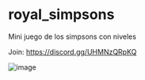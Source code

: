 # royal_simpsons
Mini juego de los simpsons con niveles


Join: https://discord.gg/UHMNzQRpKQ

![image](https://cdn.discordapp.com/attachments/911746549896339506/972628781456064632/unknown.png)
